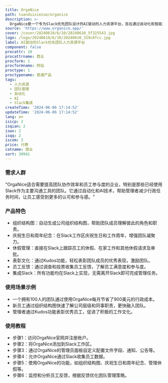```yaml
---
title: OrgaNice
path: tuanduixiezuo/organice
description: >-
  OrgaNice是一个专为Slack优先团队设计的AI驱动的人力资源平台，旨在通过自动化和智能工具简化团队管理，提高员工参与度和团队协作效率。它通过在Slack上集成组织结构图、庆祝生日和周年纪念、管理休假、表彰优秀表现以及收集员工反馈等功能，帮助HR和团队领导更有效地组织和激励团队。
source: 'https://www.organice.app/'
cover: /cover/20240610/6/10/20240610_5f325543.jpg
logo: /logo/20240610/6/10/20240610_319c6fcc.jpg
label: AI驱动的Slack优先团队人力资源平台
component: false
procattr: 10
procattrname: 商业
procform: 1
procformname: 网站
proctype: 1
proctypename: 普通产品
tags:
  - 人力资源
  - 团队管理
  - 自动化
  - AI
  - Slack集成
createTime: '2024-06-06 17:14:52'
updateTime: '2024-06-06 17:14:52'
lang: en
isicp: 2
isqian: 2
iswx: 2
isqq: 2
iscom: 2
price: 付费
catname: 商业
sort: 30941
---
```




### 需求人群
"OrgaNice适合需要提高团队协作效率和员工参与度的企业，特别是那些已经使用Slack作为主要沟通工具的团队。它通过自动化和AI技术，帮助管理者减少行政任务时间，让员工感受到更多的认可和参与感。"

### 产品特色
* 组织结构图：自动生成公司组织结构图，帮助团队成员理解彼此的角色和职责。
* 庆祝生日和周年纪念：在Slack工作区庆祝生日和工作周年，增强团队凝聚力。
* 休假管理：直接在Slack上跟踪员工的休假、在家工作和其他休假请求及审批。
* 表彰文化：通过Kudos功能，轻松表彰团队成员的优秀表现，激励团队。
* 员工反馈：通过调查和投票收集员工反馈，了解员工满意度和参与度。
* 集成Slack：所有功能均在Slack上实现，无需离开Slack即可完成管理任务。

### 使用场景示例
* 一个拥有100人的团队通过使用OrgaNice每月节省了900美元的行政成本。
* 新员工通过组织结构图快速了解公司层级和同事职责，更快融入团队。
* 管理者通过Kudos功能表彰优秀员工，促进了积极的工作文化。

### 使用教程
* 步骤1：访问OrgaNice官网并注册账户。
* 步骤2：将OrgaNice添加到Slack工作区。
* 步骤3：通过OrgaNice的管理员面板自定义配置文件字段、通知、公告等。
* 步骤4：允许OrgaNice通过Slack收集员工数据。
* 步骤5：使用OrgaNice的功能，如组织结构图、庆祝生日和周年纪念、管理休假等。
* 步骤6：监控和分析员工反馈，根据反馈优化团队管理策略。

  
